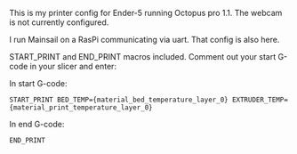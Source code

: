 This is my printer config for Ender-5 running Octopus pro 1.1. The webcam is not currently configured.

I run Mainsail on a RasPi communicating via uart. That config is also here. 

START_PRINT and END_PRINT macros included. Comment out your start G-code in your slicer
and enter:

In start G-code:
```
START_PRINT BED_TEMP={material_bed_temperature_layer_0} EXTRUDER_TEMP={material_print_temperature_layer_0}
```

In end G-code:
```
END_PRINT

```
